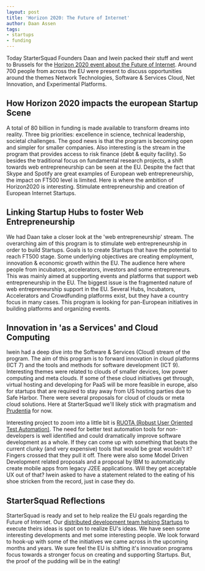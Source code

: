 ```yaml
---
layout: post
title: 'Horizon 2020: The Future of Internet'
author: Daan Assen
tags:
- startups
- funding
---
```

Today StarterSquad Founders Daan and Iwein packed their stuff and went to Brussels for the [Horizon 2020 event about
the Future of Internet](https://ec.europa.eu/digital-agenda/en/news/h2020-future-internet-call-1-all-you-need-know-one-info-day). Around 700 people from across the EU were present to discuss opportunities around the themes
Network Technologies, Software & Services Cloud, Net Innovation, and Experimental Platforms.

## How Horizon 2020 impacts the european Startup Scene

A total of 80 billion in funding is made available to transform dreams into reality. Three big priorities:
excellence in science, technical leadership, societal challenges. The good news is that the program is becoming
open and simpler for smaller companies. Also interesting is the stream in the program that provides access to
risk finance (debt & equity facility). So besides the traditional focus on fundamental research projects,
 a shift towards web entrepreneurship can be seen at the EU. Despite the fact that Skype and Spotify are great examples
  of European web entrepreneurship, the impact on FT500 level is limited. Here is where the ambition
  of Horizon2020 is interesting. Stimulate entrepreneurship and creation of European Internet Startups.

## Linking Startup Hubs to foster Web Entrepreneurship
We had Daan take a closer look at the 'web entrepreneurship' stream. The overarching aim of this program is to
stimulate web entrepreneurship in order to build Startups. Goals is to create Startups that have the potential
to reach FT500 stage. Some underlying objectives are creating employment, innovation & economic growth within the EU.
The audience here where people from incubators, accelerators, investors and some entrepreneurs. This was mainly aimed
at supporting events and platforms that support web entrepreneurship in the EU. The biggest issue is the fragmented
nature of web entrepreneurship support in the EU. Several Hubs, Incubators, Accelerators and Crowdfunding platforms
exist, but they have a country focus in many cases. This program is looking for pan-European initiatives in
building platforms and organizing events.

## Innovation in 'as a Services' and Cloud Computing
Iwein had a deep dive into the Software & Services (Cloud) stream of the program. The aim of this program is to forward innovation in
cloud platforms (ICT 7) and the tools and methods for software development (ICT 9).
Interesting themes were related to clouds of smaller devices, low power computing and meta clouds.
If some of these cloud initiatives get through, virtual hosting and developing for PaaS will be more feasible in europe, also
for startups that are required to stay away from US hosting parties due to Safe Harbor. There were several proposals for
cloud of clouds or meta cloud solutions. Here at StarterSquad we'll likely stick with pragmatism and [Prudentia](https://github.com/StarterSquad/prudentia) for now.

Interesting project to zoom into a little bit is [RUOTA (Robust User Oriented Test Automation)](https://www.facebook.com/pages/PROS/169705613078658). The need for better test
automation tools for non-developers is well identified and could dramatically improve software development as a whole.
If they can come up with something that beats the current clunky (and very expensive) tools that would be great
wouldn't it? Fingers crossed that they pull it off. There were also some Model Driven Development related proposals
and a proposal by IBM to automatically create mobile apps from legacy J2EE applications. Will they get acceptable
UX out of that? Iwein asked to have a statement related to the eating of his shoe stricken from the record,
just in case they do.

## StarterSquad Reflections
StarterSquad is ready and set to help realize the EU goals regarding the Future of Internet.
Our [distributed development team helping Startups](/team/) to execute theirs ideas is spot on to realize EU's ideas.
We have seen some interesting developments and met some interesting people. We look forward to hook-up with
some of the initiatives we came across in the upcoming months and years. We sure feel the EU is shifting it's
innovation programs focus towards a stronger focus on creating and supporting Startups.
But, the proof of the pudding will be in the eating!
